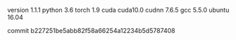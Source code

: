 version 1.1.1
python 3.6
torch 1.9
cuda cuda10.0
cudnn 7.6.5
gcc 5.5.0
ubuntu 16.04

commit b227251be5abb82f58a66254a12234b5d5787408